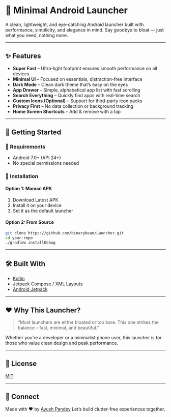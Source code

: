 # 🔹 Minimal Android Launcher

A clean, lightweight, and eye-catching Android launcher built with performance, simplicity, and elegance in mind. Say goodbye to bloat — just what you need, nothing more.

---

## ✨ Features

* **Super Fast** – Ultra-light footprint ensures smooth performance on all devices
* **Minimal UI** – Focused on essentials, distraction-free interface
* **Dark Mode** – Clean dark theme that’s easy on the eyes
* **App Drawer** – Simple, alphabetical app list with fast scrolling
* **Search Everything** – Quickly find apps with real-time search
* **Custom Icons (Optional)** – Support for third-party icon packs
* **Privacy First** – No data collection or background tracking
* **Home Screen Shortcuts** – Add & remove with a tap

---

## 🚀 Getting Started

### 🧩 Requirements

* Android 7.0+ (API 24+)
* No special permissions needed

### 🔧 Installation

#### Option 1: Manual APK

1. Download Latest APK
2. Install it on your device
3. Set it as the default launcher

#### Option 2: From Source

```bash
git clone https://github.com/binarybeam/Launcher.git
cd your-repo
./gradlew installDebug
```

---

## 🛠️ Built With

* [Kotlin](https://kotlinlang.org/)
* Jetpack Compose / XML Layouts
* [Android Jetpack](https://developer.android.com/jetpack)

---

## ❤️ Why This Launcher?

> “Most launchers are either bloated or too bare. This one strikes the balance – fast, minimal, and beautiful.”

Whether you're a developer or a minimalist phone user, this launcher is for those who value clean design and peak performance.

---

## 📃 License

[MIT](LICENSE)

---

## 🙌 Connect

Made with ❤️ by [Ayush Pandey](https://github.com/binarybeam)
Let’s build clutter-free experiences together.
